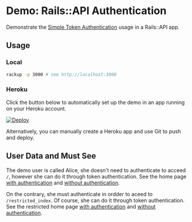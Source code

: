 Demo: Rails::API Authentication
===============================

Demonstrate the [Simple Token Authentication][sta] usage in a Rails::API app.

  [sta]: https://github.com/gonzalo-bulnes/simple_token_authentication

Usage
-----

### Local

```bash
rackup -p 3000 # see http://localhost:3000
```

### Heroku

Click the button below to automatically set up the demo in an app running on your Heroku account.

[![Deploy](https://www.herokucdn.com/deploy/button.svg)](https://heroku.com/deploy)

Alternatively, you can manually create a Heroku app and use Git to push and deploy.

User Data and Must See
----------------------

The demo user is called Alice, she doesn't need to authenticate to acceed `/`, however she can do it through token authentication. See the home page [with authentication][optionnal_with] and [without authentication][optionnal_without].

On the contrary, she must authenticate in ordder to aceed to `/restricted_index`. Of course, she can do it through token authentication. See the restricted home page [with authentication][required_with] and [without authentication][required_without].

  [optionnal_with]: https://rails-api-authentication.herokuapp.com/?user_email=alice@example.com&user_token=1G8_s7P-V-4MGojaKD7a
  [optionnal_without]: https://rails-api-authentication.herokuapp.com/
  [required_with]: https://rails-api-authentication.herokuapp.com/restricted_index?user_email=alice@example.com&user_token=1G8_s7P-V-4MGojaKD7a
  [required_without]: https://rails-api-authentication.herokuapp.com/restricted_index
